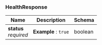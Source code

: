 
<a name="healthresponse"></a>
### HealthResponse

|Name|Description|Schema|
|---|---|---|
|**status**  <br>*required*|**Example** : `true`|boolean|



